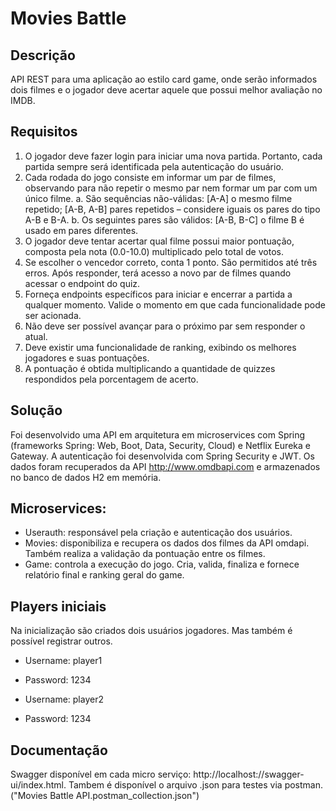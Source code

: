 # Movies Battle

## Descrição
API REST para uma aplicação ao estilo card game, onde serão informados dois filmes e o jogador deve acertar aquele que possui melhor avaliação no IMDB.

## Requisitos
1. O jogador deve fazer login para iniciar uma nova partida. Portanto, cada partida sempre será identificada pela autenticação do usuário.
2. Cada rodada do jogo consiste em informar um par de filmes, observando para não repetir o mesmo par nem formar um par com um único filme.
a. São sequências não-válidas: [A-A] o mesmo filme repetido; [A-B, A-B] pares repetidos – considere iguais os pares do tipo A-B e B-A.
b. Os seguintes pares são válidos: [A-B, B-C] o filme B é usado em pares diferentes.
3. O jogador deve tentar acertar qual filme possui maior pontuação, composta pela nota (0.0-10.0) multiplicado pelo total de votos.
4. Se escolher o vencedor correto, conta 1 ponto. São permitidos até três erros. Após responder, terá acesso a novo par de filmes quando acessar o endpoint do quiz.
5. Forneça endpoints específicos para iniciar e encerrar a partida a qualquer momento. Valide o momento em que cada funcionalidade pode ser acionada.
6. Não deve ser possível avançar para o próximo par sem responder o atual.
7. Deve existir uma funcionalidade de ranking, exibindo os melhores jogadores e suas pontuações.
8. A pontuação é obtida multiplicando a quantidade de quizzes respondidos pela porcentagem de acerto.

## Solução 
Foi desenvolvido uma API em arquitetura em microservices com Spring (frameworks Spring: Web, Boot, Data, Security, Cloud) e Netflix Eureka e Gateway.
A autenticação foi desenvolvida com Spring Security e JWT.
Os dados foram recuperados da API http://www.omdbapi.com e armazenados no banco de dados H2 em memória.
 
## Microservices: 
- Userauth: responsável pela criação e autenticação dos usuários.
- Movies: disponibiliza e recupera os dados dos filmes da API omdapi. Também realiza a validação da pontuação entre os filmes.
- Game: controla a execução do jogo. Cria, valida, finaliza e fornece relatório final e ranking geral do game.

## Players iniciais
Na inicialização são criados dois usuários jogadores. Mas também é possível registrar outros.
 
- Username: player1
- Password: 1234
 
- Username: player2
- Password: 1234
 
 ## Documentação
 Swagger disponível em cada micro serviço: http://localhost:<porta>//swagger-ui/index.html.
 Tambem é disponível o arquivo .json para testes via postman. ("Movies Battle API.postman_collection.json") 
